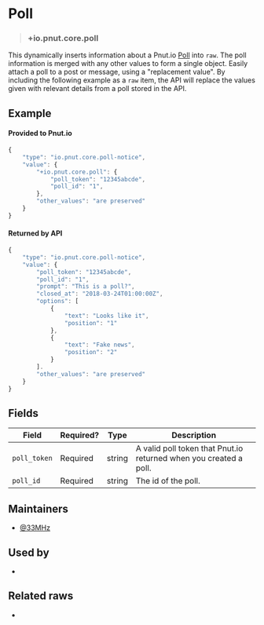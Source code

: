 # Poll

<!-- specify the "key" for the replacement value -->
> ### +io.pnut.core.poll

<!-- provide a description of the replacement value -->
This dynamically inserts information about a Pnut.io [Poll](http://pnut.io/docs/resources/poll/) into `raw`. The poll information is merged with any other values to form a single object.
Easily attach a poll to a post or message, using a "replacement value". By including the following example as a `raw` item, the API will replace the values given with relevant details from a poll stored in the API.

<!-- provide at least one example of what your raw might look like in the wild -->
## Example

#### Provided to Pnut.io
~~~ js
{
    "type": "io.pnut.core.poll-notice",
    "value": {
        "+io.pnut.core.poll": {
            "poll_token": "12345abcde",
            "poll_id": "1",
        },
        "other_values": "are preserved"
    }
}
~~~

#### Returned by API
~~~ js
{
    "type": "io.pnut.core.poll-notice",
    "value": {
        "poll_token": "12345abcde",
        "poll_id": "1",
        "prompt": "This is a poll?",
        "closed_at": "2018-03-24T01:00:00Z",
        "options": [
            {
                "text": "Looks like it",
                "position": "1"
            },
            {
                "text": "Fake news",
                "position": "2"
            }
        ].
        "other_values": "are preserved"
    }
}
~~~


<!-- provide a complete description of the fields in the "value" object for your raw -->
## Fields

| Field | Required? | Type | Description |
| ----- | --------- | ---- | ----------- |
| `poll_token` | Required | string | A valid poll token that Pnut.io returned when you created a poll.|
| `poll_id` | Required | string | The id of the poll. |

<!-- provide a way to contact you -->
## Maintainers
* [@33MHz](https://beta.pnut.io/@33mhz)

<!-- provide references to compatible apps / service -->
## Used by
* 

<!-- provide references to related raws -->
## Related raws
* 
